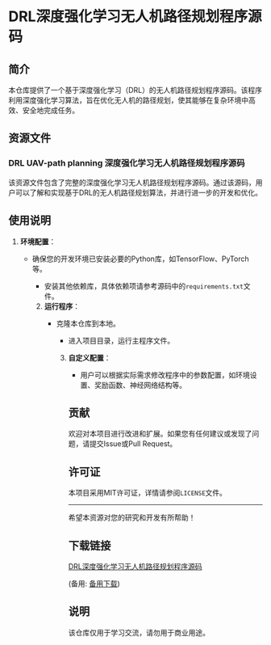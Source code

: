 # DRL深度强化学习无人机路径规划程序源码

## 简介

本仓库提供了一个基于深度强化学习（DRL）的无人机路径规划程序源码。该程序利用深度强化学习算法，旨在优化无人机的路径规划，使其能够在复杂环境中高效、安全地完成任务。

## 资源文件

### DRL UAV-path planning 深度强化学习无人机路径规划程序源码

该资源文件包含了完整的深度强化学习无人机路径规划程序源码。通过该源码，用户可以了解和实现基于DRL的无人机路径规划算法，并进行进一步的开发和优化。

## 使用说明

1. **环境配置**：
   - 确保您的开发环境已安装必要的Python库，如TensorFlow、PyTorch等。
      - 安装其他依赖库，具体依赖项请参考源码中的`requirements.txt`文件。

      2. **运行程序**：
         - 克隆本仓库到本地。
            - 进入项目目录，运行主程序文件。

            3. **自定义配置**：
               - 用户可以根据实际需求修改程序中的参数配置，如环境设置、奖励函数、神经网络结构等。

               ## 贡献

               欢迎对本项目进行改进和扩展。如果您有任何建议或发现了问题，请提交Issue或Pull Request。

               ## 许可证

               本项目采用MIT许可证，详情请参阅`LICENSE`文件。

               ---

               希望本资源对您的研究和开发有所帮助！

               ## 下载链接
               [DRL深度强化学习无人机路径规划程序源码](https://pan.quark.cn/s/8df5528fbe32) 

               (备用: [备用下载](https://pan.baidu.com/s/10UgtlVlcUakc9q4RPk6aqw?pwd=1234))

               ## 说明

               该仓库仅用于学习交流，请勿用于商业用途。
